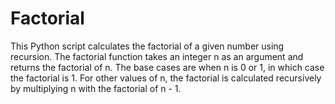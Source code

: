 # Factorial
This Python script calculates the factorial of a given number using recursion. The factorial function takes an integer n as an argument and returns the factorial of n. The base cases are when n is 0 or 1, in which case the factorial is 1. For other values of n, the factorial is calculated recursively by multiplying n with the factorial of n - 1.
